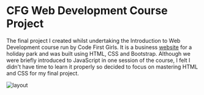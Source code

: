 # CFG Web Development Course Project
The final project I created whilst undertaking the Introduction to Web Development course run by Code First Girls. It is a business [website]( https://robynfsj.github.io/cfg-web-dev-project/) for a holiday park and was built using HTML, CSS and Bootstrap. Although we were briefly introduced to JavaScript in one session of the course, I felt I didn't have time to learn it properly so decided to focus on mastering HTML and CSS for my final project.
 
 ![layout](https://user-images.githubusercontent.com/56518485/90252346-357a5a80-de37-11ea-9c00-f86f86fef6b7.jpg)

